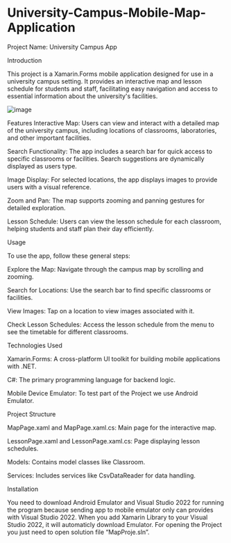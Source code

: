 # University-Campus-Mobile-Map-Application
Project Name: University Campus App

Introduction

This project is a Xamarin.Forms mobile application designed for use in a university campus setting. It provides an interactive map and lesson schedule for students and staff, facilitating easy navigation and access to essential information about the university's facilities.

![image](https://github.com/EmirTuccar/University-Campus-Mobile-Map-Application/assets/94643722/4cd6dc1b-9e9b-43b3-8d63-970d58d43751)

Features
Interactive Map: Users can view and interact with a detailed map of the university campus, including locations of classrooms, laboratories, and other important facilities.

Search Functionality: The app includes a search bar for quick access to specific classrooms or facilities. Search suggestions are dynamically displayed as users type.

Image Display: For selected locations, the app displays images to provide users with a visual reference.

Zoom and Pan: The map supports zooming and panning gestures for detailed exploration.

Lesson Schedule: Users can view the lesson schedule for each classroom, helping students and staff plan their day efficiently.

Usage

To use the app, follow these general steps:

Explore the Map: Navigate through the campus map by scrolling and zooming.

Search for Locations: Use the search bar to find specific classrooms or facilities.

View Images: Tap on a location to view images associated with it.

Check Lesson Schedules: Access the lesson schedule from the menu to see the timetable for different classrooms.


Technologies Used

Xamarin.Forms: A cross-platform UI toolkit for building mobile applications with .NET.

C#: The primary programming language for backend logic.

Mobile Device Emulator: To test part of the Project we use Android Emulator.





Project Structure

MapPage.xaml and MapPage.xaml.cs: Main page for the interactive map.

LessonPage.xaml and LessonPage.xaml.cs: Page displaying lesson schedules.

Models: Contains model classes like Classroom.

Services: Includes services like CsvDataReader for data handling.


Installation

You need to download Android Emulator and Visual Studio 2022 for running the program because sending app to mobile emulator only can provides with Visual Studio 2022. When you add Xamarin Library to your Visual Studio 2022, it will automaticly download Emulator. For opening the Project you just need to open solution file “MapProje.sln”.


